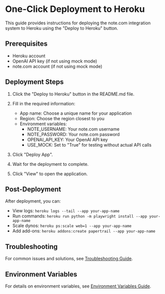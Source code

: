 # One-Click Deployment to Heroku

This guide provides instructions for deploying the note.com integration system to Heroku using the "Deploy to Heroku" button.

## Prerequisites

- Heroku account
- OpenAI API key (if not using mock mode)
- note.com account (if not using mock mode)

## Deployment Steps

1. Click the "Deploy to Heroku" button in the README.md file.

2. Fill in the required information:
   - App name: Choose a unique name for your application
   - Region: Choose the region closest to you
   - Environment variables:
     - NOTE_USERNAME: Your note.com username
     - NOTE_PASSWORD: Your note.com password
     - OPENAI_API_KEY: Your OpenAI API key
     - USE_MOCK: Set to "True" for testing without actual API calls

3. Click "Deploy App".

4. Wait for the deployment to complete.

5. Click "View" to open the application.

## Post-Deployment

After deployment, you can:

- View logs: `heroku logs --tail --app your-app-name`
- Run commands: `heroku run python -m playwright install --app your-app-name`
- Scale dynos: `heroku ps:scale web=1 --app your-app-name`
- Add add-ons: `heroku addons:create papertrail --app your-app-name`

## Troubleshooting

For common issues and solutions, see [Troubleshooting Guide](./troubleshooting.md).

## Environment Variables

For details on environment variables, see [Environment Variables Guide](./environment_variables.md).
